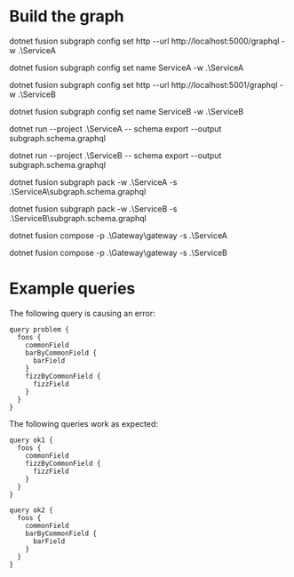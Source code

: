 # Build the graph

dotnet fusion subgraph config set http --url http://localhost:5000/graphql -w .\ServiceA

dotnet fusion subgraph config set name ServiceA -w .\ServiceA

dotnet fusion subgraph config set http --url http://localhost:5001/graphql -w .\ServiceB

dotnet fusion subgraph config set name ServiceB -w .\ServiceB

dotnet run --project .\ServiceA -- schema export --output subgraph.schema.graphql

dotnet run --project .\ServiceB -- schema export --output subgraph.schema.graphql

dotnet fusion subgraph pack -w .\ServiceA -s .\ServiceA\subgraph.schema.graphql

dotnet fusion subgraph pack -w .\ServiceB -s .\ServiceB\subgraph.schema.graphql

dotnet fusion compose -p .\Gateway\gateway -s .\ServiceA

dotnet fusion compose -p .\Gateway\gateway -s .\ServiceB

# Example queries

The following query is causing an error:

```
query problem {
  foos {
    commonField
    barByCommonField {
      barField
    }
    fizzByCommonField {
      fizzField
    }
  }
}
```

The following queries work as expected:

```
query ok1 {
  foos {
    commonField
    fizzByCommonField {
      fizzField
    }
  }
}

query ok2 {
  foos {
    commonField
    barByCommonField {
      barField
    }
  }
}

```
